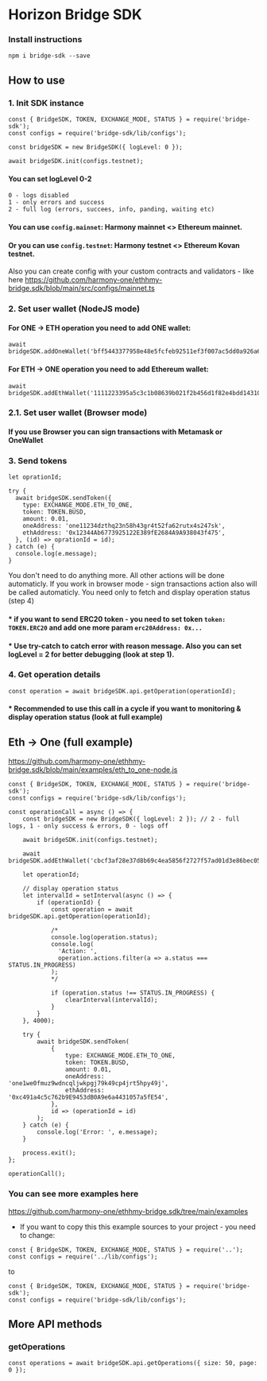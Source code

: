 # Horizon Bridge SDK

### Install instructions

```
npm i bridge-sdk --save
```

## How to use

### 1. Init SDK instance

```
const { BridgeSDK, TOKEN, EXCHANGE_MODE, STATUS } = require('bridge-sdk');
const configs = require('bridge-sdk/lib/configs');

const bridgeSDK = new BridgeSDK({ logLevel: 0 });

await bridgeSDK.init(configs.testnet);
```
#### You can set logLevel 0-2
```
0 - logs disabled
1 - only errors and success
2 - full log (errors, succees, info, panding, waiting etc)
```

#### You can use ```config.mainnet```: Harmony mainnet <> Ethereum mainnet.
#### Or you can use ```config.testnet```: Harmony testnet <> Ethereum Kovan testnet.
Also you can create config with your custom contracts and validators - like here https://github.com/harmony-one/ethhmy-bridge.sdk/blob/main/src/configs/mainnet.ts


### 2. Set user wallet (NodeJS mode)
#### For ONE -> ETH operation you need to add ONE wallet:
```
await bridgeSDK.addOneWallet('bff5443377958e48e5fcfeb92511ef3f007ac5dd0a926a60b61c55f63098897e');
```

#### For ETH -> ONE operation you need to add Ethereum wallet:
```
await bridgeSDK.addEthWallet('1111223395a5c3c1b08639b021f2b456d1f82e4bdd14310410dffb5f1277fe1b');
```

### 2.1. Set user wallet (Browser mode)
#### If you use Browser you can sign transactions with Metamask or OneWallet


### 3. Send tokens
```
let oprationId;

try {
  await bridgeSDK.sendToken({
    type: EXCHANGE_MODE.ETH_TO_ONE,
    token: TOKEN.BUSD,
    amount: 0.01,
    oneAddress: 'one11234dzthq23n58h43gr4t52fa62rutx4s247sk',
    ethAddress: '0x12344Ab6773925122E389fE2684A9A938043f475',
  }, (id) => oprationId = id);
} catch (e) {
  console.log(e.message);
}
```
You don't need to do anything more. All other actions will be done automaticly. If you work in browser mode - sign transactions action also will be called automaticly. You need only to fetch and display operation status (step 4)

#### * if you want to send ERC20 token - you need to set token ````token: TOKEN.ERC20```` and add one more param ``erc20Address: 0x...``

#### * Use try-catch to catch error with reason message. Also you can set logLevel = 2 for better debugging (look at step 1).

### 4. Get operation details

```
const operation = await bridgeSDK.api.getOperation(operationId);
```
#### * Recommended to use this call in a cycle if you want to monitoring & display operation status (look at full example)
###
## Eth -> One (full example)

https://github.com/harmony-one/ethhmy-bridge.sdk/blob/main/examples/eth_to_one-node.js

```
const { BridgeSDK, TOKEN, EXCHANGE_MODE, STATUS } = require('bridge-sdk');
const configs = require('bridge-sdk/lib/configs');

const operationCall = async () => {
    const bridgeSDK = new BridgeSDK({ logLevel: 2 }); // 2 - full logs, 1 - only success & errors, 0 - logs off

    await bridgeSDK.init(configs.testnet);

    await bridgeSDK.addEthWallet('cbcf3af28e37d8b69c4ea5856f2727f57ad01d3e86bec054d71fa83fc246f35b');

    let operationId;

    // display operation status
    let intervalId = setInterval(async () => {
        if (operationId) {
            const operation = await bridgeSDK.api.getOperation(operationId);

            /*
            console.log(operation.status);
            console.log(
              'Action: ',
              operation.actions.filter(a => a.status === STATUS.IN_PROGRESS)
            );
            */

            if (operation.status !== STATUS.IN_PROGRESS) {
                clearInterval(intervalId);
            }
        }
    }, 4000);

    try {
        await bridgeSDK.sendToken(
            {
                type: EXCHANGE_MODE.ETH_TO_ONE,
                token: TOKEN.BUSD,
                amount: 0.01,
                oneAddress: 'one1we0fmuz9wdncqljwkpgj79k49cp4jrt5hpy49j',
                ethAddress: '0xc491a4c5c762b9E9453dB0A9e6a4431057a5fE54',
            },
            id => (operationId = id)
        );
    } catch (e) {
        console.log('Error: ', e.message);
    }

    process.exit();
};

operationCall();
```

### You can see more examples here
https://github.com/harmony-one/ethhmy-bridge.sdk/tree/main/examples

* If you want to copy this this example sources to your project - you need to change:
```
const { BridgeSDK, TOKEN, EXCHANGE_MODE, STATUS } = require('..');
const configs = require('../lib/configs');
```
to
```
const { BridgeSDK, TOKEN, EXCHANGE_MODE, STATUS } = require('bridge-sdk');
const configs = require('bridge-sdk/lib/configs');
```


## More API methods

### getOperations
```
const operations = await bridgeSDK.api.getOperations({ size: 50, page: 0 });
```
